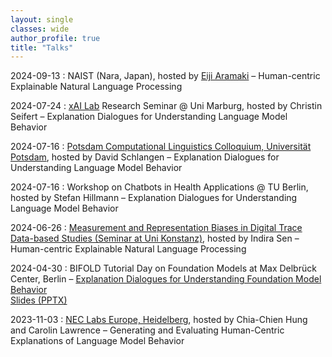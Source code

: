 ```yaml
---
layout: single
classes: wide
author_profile: true
title: "Talks"
---
```


2024-09-13 : NAIST (Nara, Japan), hosted by [Eiji Aramaki](https://luululu.com/en/) – Human-centric Explainable Natural Language Processing

2024-07-24 : [xAI Lab](https://aix-group.github.io/) Research Seminar @ Uni Marburg, hosted by Christin Seifert – Explanation Dialogues for Understanding Language Model Behavior

2024-07-16 : [Potsdam Computational Linguistics Colloquium, Universität Potsdam](https://github.com/compling-potsdam/ptsdm-clclq), hosted by David Schlangen – Explanation Dialogues for Understanding Language Model Behavior

2024-07-16 : Workshop on Chatbots in Health Applications @ TU Berlin, hosted by Stefan Hillmann – Explanation Dialogues for Understanding Language Model Behavior

2024-06-26 : [Measurement and Representation Biases in Digital Trace Data-based Studies (Seminar at Uni Konstanz)](https://indiiigo.github.io/mrb/), hosted by Indira Sen – Human-centric Explainable Natural Language Processing

2024-04-30 : BIFOLD Tutorial Day on Foundation Models at Max Delbrück Center, Berlin – [Explanation Dialogues for Understanding Foundation Model Behavior](https://www.bifold.berlin/news-events/events/tutorial-day-foundation-models)  
<a href="{{ site.url }}/slides/BIFOLD_Tutorial_Day_2024-04-30.pptx">Slides (PPTX)</a>

2023-11-03 : [NEC Labs Europe, Heidelberg](https://www.neclab.eu/research-areas/data-science/human-centric-ai), hosted by Chia-Chien Hung and Carolin Lawrence – Generating and Evaluating Human-Centric Explanations of Language Model Behavior
